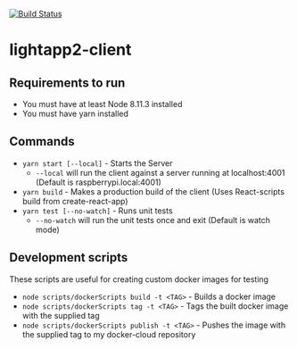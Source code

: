 [![Build Status](https://travis-ci.org/Rooknj/lightapp2-client.svg?branch=master)](https://travis-ci.org/Rooknj/lightapp2-client)

lightapp2-client
===========================================

## Requirements to run
- You must have at least Node 8.11.3 installed
- You must have yarn installed

## Commands
- ```yarn start [--local]``` - Starts the Server
  - ```--local``` will run the client against a server running at localhost:4001 (Default is raspberrypi.local:4001)
- ```yarn build``` - Makes a production build of the client (Uses React-scripts build from create-react-app)
- ```yarn test [--no-watch]``` - Runs unit tests
  - ```--no-watch``` will run the unit tests once and exit (Default is watch mode)

## Development scripts
These scripts are useful for creating custom docker images for testing

- ```node scripts/dockerScripts build -t <TAG>``` - Builds a docker image
- ```node scripts/dockerScripts tag -t <TAG>``` - Tags the built docker image with the supplied tag
- ```node scripts/dockerScripts publish -t <TAG>``` - Pushes the image with the supplied tag to my docker-cloud repository


